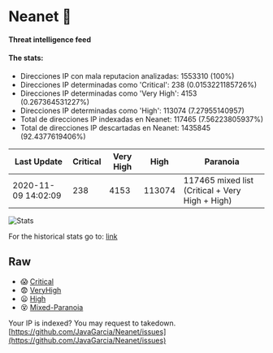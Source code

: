 # Neanet :hocho:
#### Threat intelligence feed
#### The stats:

- Direcciones IP con mala reputacion analizadas: 1553310 (100%)
- Direcciones IP determinadas como 'Critical':  238 (0.0153221185726%)
- Direcciones IP determinadas como 'Very High':  4153 (0.267364531227%)
- Direcciones IP determinadas como 'High':  113074 (7.27955140957)
- Total de direcciones IP indexadas en Neanet:  117465 (7.56223805937%)
- Total de direcciones IP descartadas en Neanet:  1435845 (92.4377619406%)

| Last Update | Critical | Very High | High | Paranoia |
| --- | --- | --- | --- | --- |
| 2020-11-09 14:02:09 | 238 | 4153 | 113074 | 117465 mixed list (Critical + Very High + High)|

![Stats](https://docs.google.com/spreadsheets/d/e/2PACX-1vSnaNMIXVabIpDJjufMlzH7poXnshF3mgd8Is1g9ytUEzVsP5my4Trn8f-xkoLLQ38xpL3HtmUexLo6/pubchart?oid=501124687&format=image)

For the historical stats go to: [link](/stats.csv)
## Raw
- :scream: [Critical](https://raw.githubusercontent.com/JavaGarcia/Neanet/master/blacklists/neanet_critical.txt)
- :fearful: [VeryHigh](https://raw.githubusercontent.com/JavaGarcia/Neanet/master/blacklists/neanet_veryHigh.txtt)
- :frowning: [High](https://raw.githubusercontent.com/JavaGarcia/Neanet/master/blacklists/neanet_high.txt)
- :dizzy_face: [Mixed-Paranoia](https://raw.githubusercontent.com/JavaGarcia/Neanet/master/blacklists/neanet_all.txt)


Your IP is indexed? You may request to takedown. [https://github.com/JavaGarcia/Neanet/issues](https://github.com/JavaGarcia/Neanet/issues)


































































































































































































































































































































































































































































































































































































































































































































































































































































































































































































































































































































































































































































































































































































































































































































































































































































































































































































































































































































































































































































































